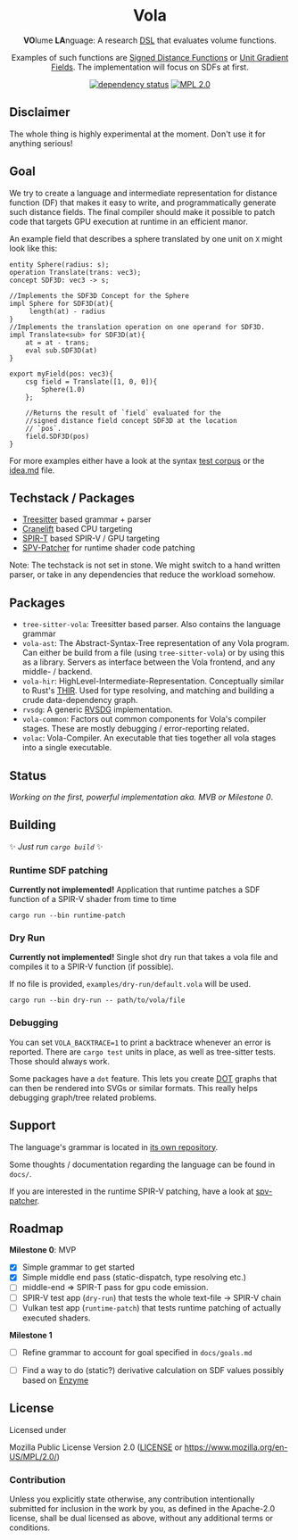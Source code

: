 <div align="center">

# Vola

**VO**lume **LA**nguage: A research [DSL](https://en.wikipedia.org/wiki/Domain-specific_language) that evaluates volume functions.

Examples of such functions are [Signed Distance Functions](https://en.wikipedia.org/wiki/Signed_distance_function) or [Unit Gradient Fields](https://www.blakecourter.com/2023/05/18/field-notation.html).
The implementation will focus on SDFs at first.

[![dependency status](https://deps.rs/repo/gitlab/tendsinmende/vola/status.svg)](https://deps.rs/repo/gitlab/tendsinmende/vola)
[![MPL 2.0](https://img.shields.io/badge/License-MPL_2.0-blue)](LICENSE)

</div>

## Disclaimer 

The whole thing is highly experimental at the moment. Don't use it for anything serious!

## Goal

We try to create a language and intermediate representation for distance function (DF) that makes it easy to write, and programmatically generate such distance fields. The final compiler should make 
it possible to patch code that targets GPU execution at runtime in an efficient manor.

An example field that describes a sphere translated by one unit on `X` might look like this:

```
entity Sphere(radius: s);
operation Translate(trans: vec3);
concept SDF3D: vec3 -> s;

//Implements the SDF3D Concept for the Sphere
impl Sphere for SDF3D(at){
     length(at) - radius
}
//Implements the translation operation on one operand for SDF3D.
impl Translate<sub> for SDF3D(at){
    at = at - trans;
    eval sub.SDF3D(at)
}

export myField(pos: vec3){
    csg field = Translate([1, 0, 0]){
        Sphere(1.0)  
    };
    
    //Returns the result of `field` evaluated for the 
    //signed distance field concept SDF3D at the location
    // `pos`.
    field.SDF3D(pos)
}
```

For more examples either have a look at the syntax [test corpus](https://gitlab.com/tendsinmende/tree-sitter-vola/-/tree/main/corpus) or the [idea.md](https://gitlab.com/tendsinmende/vola/-/blob/main/docs/ideas.md?ref_type=heads#syntax-examples) file.


## Techstack / Packages

- [Treesitter](https://github.com/tree-sitter/tree-sitter) based grammar + parser
- [Cranelift](https://cranelift.dev/) based CPU targeting
- [SPIR-T](https://github.com/EmbarkStudios/spirt) based SPIR-V / GPU targeting
- [SPV-Patcher](https://gitlab.com/tendsinmende/spv-patcher) for runtime shader code patching

Note: The techstack is not set in stone. We might switch to a hand written parser, or take in any dependencies that reduce the workload somehow.

## Packages

- `tree-sitter-vola`: Treesitter based parser. Also contains the language grammar
- `vola-ast`: The Abstract-Syntax-Tree representation of any Vola program. Can either be build from a file (using `tree-sitter-vola`) or 
by using this as a library. Servers as interface between the Vola frontend, and any middle- / backend.
- `vola-hir`: HighLevel-Intermediate-Representation. Conceptually similar to Rust's [THIR](https://rustc-dev-guide.rust-lang.org/thir.html). Used for type resolving, and matching and building a crude data-dependency graph.
- `rvsdg`: A generic [RVSDG](https://dl.acm.org/doi/abs/10.1145/3391902) implementation. 
- `vola-common`: Factors out common components for Vola's compiler stages. These are mostly debugging / error-reporting related.
- `volac`: Vola-Compiler. An executable that ties together all vola stages into a single executable.

## Status

_Working on the first, powerful implementation aka. MVB or Milestone 0_.

## Building

✨ _Just run `cargo build`_ ✨

### Runtime SDF patching
**Currently not implemented!**
Application that runtime patches a SDF function of a SPIR-V shader from time to time
``` shell
cargo run --bin runtime-patch
```

### Dry Run
**Currently not implemented!**
Single shot dry run that takes a vola file and compiles it to a SPIR-V function (if possible).

If no file is provided, `examples/dry-run/default.vola` will be used.
``` shell
cargo run --bin dry-run -- path/to/vola/file
```

### Debugging
You can set `VOLA_BACKTRACE=1` to print a backtrace whenever an error is reported. There are `cargo test` units in place, as well as tree-sitter tests. Those should always 
work.

Some packages have a `dot` feature. This lets you create [DOT](https://en.wikipedia.org/wiki/DOT_%28graph_description_language%29) graphs that can then be rendered into SVGs or similar formats. This really helps debugging graph/tree related problems.

## Support

The language's grammar is located in [its own repository](https://gitlab.com/tendsinmende/tree-sitter-vola/-/blob/main/grammar.js).

Some thoughts / documentation regarding the language can be found in `docs/`.

If you are interested in the runtime SPIR-V patching, have a look at [spv-patcher](https://gitlab.com/tendsinmende/spv-patcher).


## Roadmap

**Milestone 0**: MVP

- [x] Simple grammar to get started
- [x] Simple middle end pass (static-dispatch, type resolving etc.)
- [ ] middle-end => SPIR-T pass for gpu code emission. 
- [ ] SPIR-V test app (`dry-run`) that tests the whole text-file -> SPIR-V chain
- [ ] Vulkan test app (`runtime-patch`) that tests runtime patching of actually executed shaders.

**Milestone 1**

- [ ] Refine grammar to account for goal specified in `docs/goals.md`
- [ ] Find a way to do (static?) derivative calculation on SDF values possibly based on [Enzyme](https://enzyme.mit.edu/)


## License

Licensed under

Mozilla Public License Version 2.0 ([LICENSE](LICENSE) or <https://www.mozilla.org/en-US/MPL/2.0/>)


### Contribution

Unless you explicitly state otherwise, any contribution intentionally submitted for inclusion in the work by you, as defined in the Apache-2.0 license, shall be dual licensed as above, without any additional terms or conditions.
